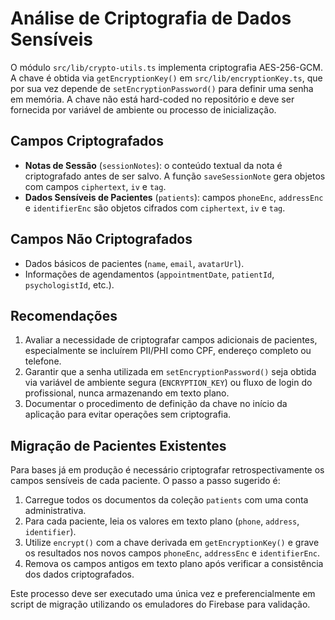 # Análise de Criptografia de Dados Sensíveis

O módulo `src/lib/crypto-utils.ts` implementa criptografia AES-256-GCM. A chave é obtida via `getEncryptionKey()` em `src/lib/encryptionKey.ts`, que por sua vez depende de `setEncryptionPassword()` para definir uma senha em memória. A chave não está hard-coded no repositório e deve ser fornecida por variável de ambiente ou processo de inicialização.

## Campos Criptografados

- **Notas de Sessão** (`sessionNotes`): o conteúdo textual da nota é criptografado antes de ser salvo. A função `saveSessionNote` gera objetos com campos `ciphertext`, `iv` e `tag`.
- **Dados Sensíveis de Pacientes** (`patients`): campos `phoneEnc`, `addressEnc` e `identifierEnc` são objetos cifrados com `ciphertext`, `iv` e `tag`.

## Campos Não Criptografados

- Dados básicos de pacientes (`name`, `email`, `avatarUrl`).
- Informações de agendamentos (`appointmentDate`, `patientId`, `psychologistId`, etc.).

## Recomendações

1. Avaliar a necessidade de criptografar campos adicionais de pacientes, especialmente se incluírem PII/PHI como CPF, endereço completo ou telefone.
2. Garantir que a senha utilizada em `setEncryptionPassword()` seja obtida via variável de ambiente segura (`ENCRYPTION_KEY`) ou fluxo de login do profissional, nunca armazenando em texto plano.
3. Documentar o procedimento de definição da chave no início da aplicação para evitar operações sem criptografia.

## Migração de Pacientes Existentes

Para bases já em produção é necessário criptografar retrospectivamente os campos sensíveis de cada paciente. O passo a passo sugerido é:

1. Carregue todos os documentos da coleção `patients` com uma conta administrativa.
2. Para cada paciente, leia os valores em texto plano (`phone`, `address`, `identifier`).
3. Utilize `encrypt()` com a chave derivada em `getEncryptionKey()` e grave os resultados nos novos campos `phoneEnc`, `addressEnc` e `identifierEnc`.
4. Remova os campos antigos em texto plano após verificar a consistência dos dados criptografados.

Este processo deve ser executado uma única vez e preferencialmente em script de migração utilizando os emuladores do Firebase para validação.

